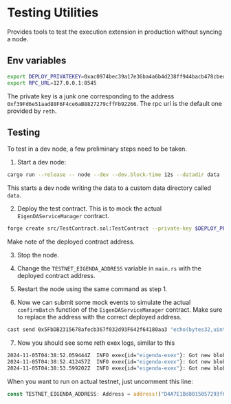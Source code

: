 # Testing Utilities

Provides tools to test the execution extension in production without syncing a node.

## Env variables

```bash
export DEPLOY_PRIVATEKEY=0xac0974bec39a17e36ba4a6b4d238ff944bacb478cbed5efcae784d7bf4f2ff80
export RPC_URL=127.0.0.1:8545
```

The private key is a junk one corresponding to the address `0xf39Fd6e51aad88F6F4ce6aB8827279cffFb92266`.
The rpc url is the default one provided by `reth`.

## Testing

To test in a dev node, a few preliminary steps need to be taken.

1. Start a dev node:

```bash
cargo run --release -- node --dev --dev.block-time 12s --datadir data
```

This starts a dev node writing the data to a custom data directory called `data`.

2. Deploy the test contract. This is to mock the actual `EigenDAServiceManager` contract.

```bash
forge create src/TestContract.sol:TestContract --private-key $DEPLOY_PRIVATEKEY --rpc-url $RPC_URL
```

Make note of the deployed contract address.

3. Stop the node.

4. Change the `TESTNET_EIGENDA_ADDRESS` variable in `main.rs` with the deployed contract address.

5. Restart the node using the same command as step 1.

6. Now we can submit some mock events to simulate the actual `confirmBatch` function of the `EigenDAServiceManager` contract.
Make sure to replace the address with the correct deployed address.

```bash
cast send 0x5FbDB2315678afecb367f032d93F642f64180aa3 "echo(bytes32,uint32)" 0xc59a9b755235bec651f628f200711e0e974828db73c28c948537fae086d4464b 74629 --private-key $DEPLOY_PRIVATEKEY --rpc-url $RPC_URL
```

7. Now you should see some reth exex logs, similar to this

```bash
2024-11-05T04:38:52.059444Z  INFO exex{id="eigenda-exex"}: Got new blob with blob index 1 and size 484
2024-11-05T04:38:52.412457Z  INFO exex{id="eigenda-exex"}: Got new blob with blob index 2 and size 484
2024-11-05T04:38:53.599202Z  INFO exex{id="eigenda-exex"}: Got new blob with blob index 3 and size 126976
```

When you want to run on actual testnet, just uncomment this line:

```rust
const TESTNET_EIGENDA_ADDRESS: Address = address!("D4A7E1Bd8015057293f0D0A557088c286942e84b");
```
